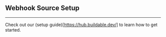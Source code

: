 ## Webhook Source Setup
----

Check out our (setup guide)[https://hub.buildable.dev/] to learn how to get started.
